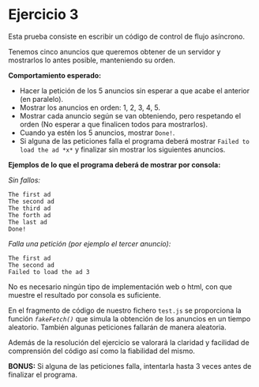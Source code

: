 # Ejercicio 3

Esta prueba consiste en escribir un código de control de flujo asíncrono.

Tenemos cinco anuncios que queremos obtener de un servidor y mostrarlos lo antes posible, manteniendo su orden.

**Comportamiento esperado:**

- Hacer la petición de los 5 anuncios sin esperar a que acabe el anterior (en paralelo).
- Mostrar los anuncios en orden: 1, 2, 3, 4, 5.
- Mostrar cada anuncio según se van obteniendo, pero respetando el orden (No esperar a que finalicen todos para mostrarlos).
- Cuando ya estén los 5 anuncios, mostrar `Done!`.
- Si alguna de las peticiones falla el programa deberá mostrar `Failed to load the ad *x*` y finalizar sin mostrar los siguientes anuncios.

**Ejemplos de lo que el programa deberá de mostrar por consola:**

*Sin fallos:*

```
The first ad
The second ad
The third ad
The forth ad
The last ad
Done!
```

*Falla una petición (por ejemplo el tercer anuncio):*

```
The first ad
The second ad
Failed to load the ad 3
```

No es necesario ningún tipo de implementación web o html, con que muestre el resultado por consola es suficiente.

En el fragmento de código de nuestro fichero `test.js` se proporciona la función *`fakeFetch()`* que simula la obtención de los anuncios en un tiempo aleatorio. También algunas peticiones fallarán de manera aleatoria.

Además de la resolución del ejercicio se valorará la claridad y facilidad de comprensión del código así como la fiabilidad del mismo.

**BONUS:** Si alguna de las peticiones falla, intentarla hasta 3 veces antes de finalizar el programa.
